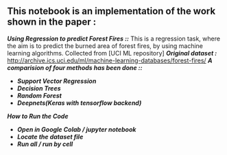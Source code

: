 ##  This notebook is an implementation of the work shown in the paper :



***Using Regression to predict Forest Fires ::*** 
This is a regression task, where the aim is to predict 
the burned area of forest fires, by using machine learning algorithms. 
Collected from [UCI ML repository]
***Original dataset :***
http://archive.ics.uci.edu/ml/machine-learning-databases/forest-fires/
***A comparision of four methods has been done ::***

* ***Support Vector Regression***
* ***Decision Trees***
* ***Random Forest***
* ***Deepnets(Keras with tensorflow backend)***

***How to Run the Code***
* ***Open in Google Colab / jupyter notebook***
* ***Locate the dataset file***
* ***Run all / run by cell***








